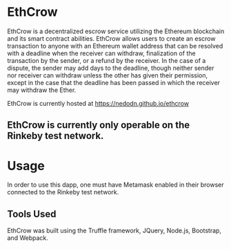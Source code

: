 # EthCrow
EthCrow is a decentralized escrow service utilizing the Ethereum blockchain and its smart contract abilities. EthCrow allows users to create an escrow transaction to anyone with an Ethereum wallet address that can be resolved with a deadline when the receiver can withdraw, finalization of the transaction by the sender, or a refund by the receiver. In the case of a dispute, the sender may add days to the deadline, though neither sender nor receiver can withdraw unless the other has given their permission, except in the case that the deadline has been passed in which the receiver may withdraw the Ether.

EthCrow is currently hosted at https://nedodn.github.io/ethcrow

## EthCrow is currently only operable on the Rinkeby test network.

# Usage
In order to use this dapp, one must have Metamask enabled in their browser connected to the Rinkeby test network.

## Tools Used
EthCrow was built using the Truffle framework, JQuery, Node.js, Bootstrap, and Webpack.
